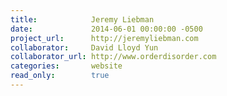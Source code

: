```yaml
---
title:            Jeremy Liebman
date:             2014-06-01 00:00:00 -0500
project_url:      http://jeremyliebman.com
collaborator:     David Lloyd Yun
collaborator_url: http://www.orderdisorder.com
categories:       website
read_only:        true
---
```

